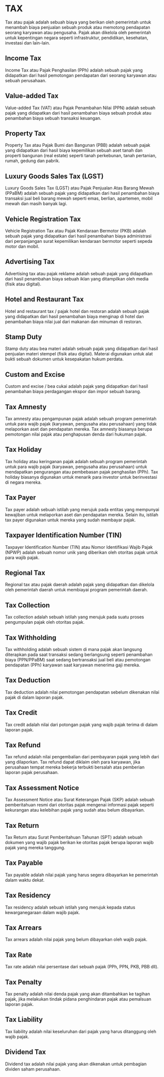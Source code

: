 # TAX

Tax atau pajak adalah sebuah biaya yang berikan oleh pemerintah untuk menambah biaya penjualan sebuah produk atau memotong pendapatan seorang karyawan atau pengusaha. Pajak akan dikelola oleh pemerintah untuk kepentingan negara seperti infrastruktur, pendidikan, kesehatan, investasi dan lain-lain.

## Income Tax

Income Tax atau Pajak Penghasilan (PPh) adalah sebuah pajak yang didapatkan dari hasil pemotongan pendapatan dari seorang karyawan atau sebuah perusahaan.

## Value-added Tax

Value-added Tax (VAT) atau Pajak Penambahan Nilai (PPN) adalah sebuah pajak yang didapatkan dari hasil penambahan biaya sebuah produk atau penambahan biaya sebuah transaksi keuangan.

## Property Tax

Property Tax atau Pajak Bumi dan Bangunan (PBB) adalah sebuah pajak yang didapatkan dari hasil biaya kepemilikan sebuah aset tanah dan properti bangunan (real estate) seperti tanah perkebunan, tanah pertanian, rumah, gedung dan pabrik.

## Luxury Goods Sales Tax (LGST)

Luxury Goods Sales Tax (LGST) atau Pajak Penjualan Atas Barang Mewah (PPaBM) adalah sebuah pajak yang didapatkan dari hasil penambahan biaya transaksi jual beli barang mewah seperti emas, berlian, apartemen, mobil mewah dan masih banyak lagi.

## Vehicle Registration Tax

Vehicle Registration Tax atau Pajak Kendaraan Bermotor (PKB) adalah sebuah pajak yang didapatkan dari hasil penambahan biaya administrasi dari perpanjangan surat kepemilikan kendaraan bermotor seperti sepeda motor dan mobil.

## Advertising Tax

Advertising tax atau pajak reklame adalah sebuah pajak yang didapatkan dari hasil penambahan biaya sebuah iklan yang ditampilkan oleh media (fisik atau digital).

## Hotel and Restaurant Tax

Hotel and restaurant tax / pajak hotel dan restoran adalah sebuah pajak yang didapatkan dari hasil penambahan biaya menginap di hotel dan penambahan biaya nilai jual dari makanan dan minuman di restoran.

## Stamp Duty

Stamp duty atau bea materi adalah sebuah pajak yang didapatkan dari hasil penjualan materi stempel (fisik atau digital). Materai digunakan untuk alat bukti sebuah dokumen untuk kesepakatan hukum perdata.

## Custom and Excise

Custom and excise / bea cukai adalah pajak yang didapatkan dari hasil penambahan biaya perdagangan ekspor dan impor sebuah barang.

## Tax Amnesty

Tax amnesty atau pengampunan pajak adalah sebuah program pemerintah untuk para wajib pajak (karyawan, pengusaha atau perusahaan) yang tidak melaporkan aset dan pendapatan mereka. Tax amnesty biasanya berupa pemotongan nilai pajak atau penghapusan denda dari hukuman pajak.

## Tax Holiday

Tax holiday atau keringanan pajak adalah sebuah program pemerintah untuk para wajib pajak (karyawan, pengusaha atau perusahaan) untuk mendapatkan pengurangan atau pembebasan pajak penghasilan (PPh). Tax holiday biasanya digunakan untuk menarik para investor untuk berinvestasi di negara mereka.

## Tax Payer

Tax payer adalah sebuah istilah yang merujuk pada entitas yang mempunyai kewajiban untuk melaporkan aset dan pendapatan mereka. Selain itu, istilah tax payer digunakan untuk mereka yang sudah membayar pajak.

## Taxpayer Identification Number (TIN)

Taxpayer Identification Number (TIN) atau Nomor Identifikasi Wajib Pajak (NPWP) adalah sebuah nomor unik yang diberikan oleh otoritas pajak untuk para wajib pajak.

## Regional Tax

Regional tax atau pajak daerah adalah pajak yang didapatkan dan dikelola oleh pemerintah daerah untuk membiayai program pemerintah daerah.

## Tax Collection

Tax collection adalah sebuah istilah yang merujuk pada suatu proses pengumpulan pajak oleh otoritas pajak.

## Tax Withholding

Tax withholding adalah sebuah sistem di mana pajak akan langsung diterapkan pada saat transaksi sedang berlangsung seperti penambahan biaya (PPN/PPaBM) saat sedang bertransaksi jual beli atau pemotongan pendapatan (PPh) karyawan saat karyawan menerima gaji mereka.

## Tax Deduction

Tax deduction adalah nilai pemotongan pendapatan sebelum dikenakan nilai pajak di dalam laporan pajak.

## Tax Credit

Tax credit adalah nilai dari potongan pajak yang wajib pajak terima di dalam laporan pajak.

## Tax Refund

Tax refund adalah nilai pengembalian dari pembayaran pajak yang lebih dari yang dilaporkan. Tax refund dapat diklaim oleh para karyawan, jika perusahaan tempat mereka bekerja terbukti bersalah atas pemberian laporan pajak perusahaan.

## Tax Assessment Notice

Tax Assessment Notice atau Surat Keterangan Pajak (SKP) adalah sebuah pemberitahuan resmi dari otoritas pajak mengenai informasi pajak seperti kekurangan atau kelebihan pajak yang sudah atau belum dibayarkan.

## Tax Return

Tax Return atau Surat Pemberitahuan Tahunan (SPT) adalah sebuah dokumen yang wajib pajak berikan ke otoritas pajak berupa laporan wajib pajak yang mereka tanggung.

## Tax Payable

Tax payable adalah nilai pajak yang harus segera dibayarkan ke pemerintah dalam waktu dekat.

## Tax Residency

Tax residency adalah sebuah istilah yang merujuk kepada status kewarganegaraan dalam wajib pajak.

## Tax Arrears

Tax arrears adalah nilai pajak yang belum dibayarkan oleh wajib pajak.

## Tax Rate

Tax rate adalah nilai persentase dari sebuah pajak (PPh, PPN, PKB, PBB dll).

## Tax Penalty

Tax penalty adalah nilai denda pajak yang akan ditambahkan ke tagihan pajak, jika melakukan tindak pidana penghindaran pajak atau pemalsuan laporan pajak.

## Tax Liability

Tax liability adalah nilai keseluruhan dari pajak yang harus ditanggung oleh wajib pajak.

## Dividend Tax

Dividend tax adalah nilai pajak yang akan dikenakan untuk pembagian dividen saham perusahaan.